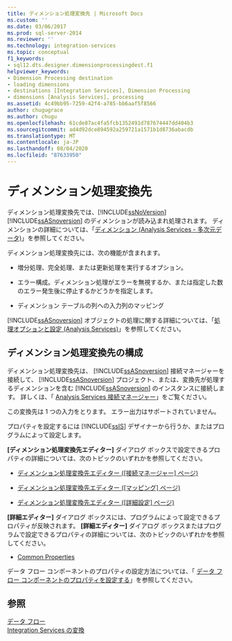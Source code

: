 ```yaml
---
title: ディメンション処理変換先 | Microsoft Docs
ms.custom: ''
ms.date: 03/06/2017
ms.prod: sql-server-2014
ms.reviewer: ''
ms.technology: integration-services
ms.topic: conceptual
f1_keywords:
- sql12.dts.designer.dimensionprocessingdest.f1
helpviewer_keywords:
- Dimension Processing destination
- loading dimensions
- destinations [Integration Services], Dimension Processing
- dimensions [Analysis Services], processing
ms.assetid: 4c49bb95-7259-42f4-a785-bb6aaf5f8566
author: chugugrace
ms.author: chugu
ms.openlocfilehash: 61cde87ac4fa5fcb1352491d787674447dd404b3
ms.sourcegitcommit: ad4d92dce894592a259721a1571b1d8736abacdb
ms.translationtype: MT
ms.contentlocale: ja-JP
ms.lasthandoff: 08/04/2020
ms.locfileid: "87633950"
---
```

# <a name="dimension-processing-destination"></a>ディメンション処理変換先
  ディメンション処理変換先では、[!INCLUDE[ssNoVersion](../../includes/ssnoversion-md.md)] [!INCLUDE[ssASnoversion](../../includes/ssasnoversion-md.md)] のディメンションが読み込まれ処理されます。 ディメンションの詳細については、「[ディメンション (Analysis Services - 多次元データ)](https://docs.microsoft.com/analysis-services/multidimensional-models-olap-logical-dimension-objects/dimensions-analysis-services-multidimensional-data)」を参照してください。  
  
 ディメンション処理変換先には、次の機能が含まれます。  
  
-   増分処理、完全処理、または更新処理を実行するオプション。  
  
-   エラー構成。ディメンション処理がエラーを無視するか、または指定した数のエラー発生後に停止するかどうかを指定します。  
  
-   ディメンション テーブルの列への入力列のマッピング  
  
 [!INCLUDE[ssASnoversion](../../includes/ssasnoversion-md.md)] オブジェクトの処理に関する詳細については、「[処理オプションと設定 (Analysis Services)](https://docs.microsoft.com/analysis-services/multidimensional-models/processing-options-and-settings-analysis-services)」を参照してください。  
  
## <a name="configuration-of-the-dimension-processing-destination"></a>ディメンション処理変換先の構成  
 ディメンション処理変換先は、 [!INCLUDE[ssASnoversion](../../includes/ssasnoversion-md.md)] 接続マネージャーを接続して、 [!INCLUDE[ssASnoversion](../../includes/ssasnoversion-md.md)] プロジェクト、または、変換先が処理するディメンションを含む [!INCLUDE[ssASnoversion](../../includes/ssasnoversion-md.md)] のインスタンスに接続します。 詳しくは、「 [Analysis Services 接続マネージャー](../connection-manager/analysis-services-connection-manager.md)」をご覧ください。  
  
 この変換先は 1 つの入力をとります。 エラー出力はサポートされていません。  
  
 プロパティを設定するには [!INCLUDE[ssIS](../../includes/ssis-md.md)] デザイナーから行うか、またはプログラムによって設定します。  
  
 **[ディメンション処理変換先エディター]** ダイアログ ボックスで設定できるプロパティの詳細については、次のトピックのいずれかを参照してください。  
  
-   [ディメンション処理変換先エディター ([接続マネージャー] ページ)](../dimension-processing-destination-editor-connection-manager-page.md)  
  
-   [ディメンション処理変換先エディター ([マッピング] ページ)](../dimension-processing-destination-editor-mappings-page.md)  
  
-   [ディメンション処理変換先エディター &#40;[詳細設定] ページ&#41;](../dimension-processing-destination-editor-advanced-page.md)  
  
 **[詳細エディター]** ダイアログ ボックスには、プログラムによって設定できるプロパティが反映されます。 **[詳細エディター]** ダイアログ ボックスまたはプログラムで設定できるプロパティの詳細については、次のトピックのいずれかを参照してください。  
  
-   [Common Properties](../common-properties.md)  
  
 データ フロー コンポーネントのプロパティの設定方法については、「 [データ フロー コンポーネントのプロパティを設定する](set-the-properties-of-a-data-flow-component.md)」を参照してください。  
  
## <a name="see-also"></a>参照  
 [データ フロー](data-flow.md)   
 [Integration Services の変換](transformations/integration-services-transformations.md)  
  
  
